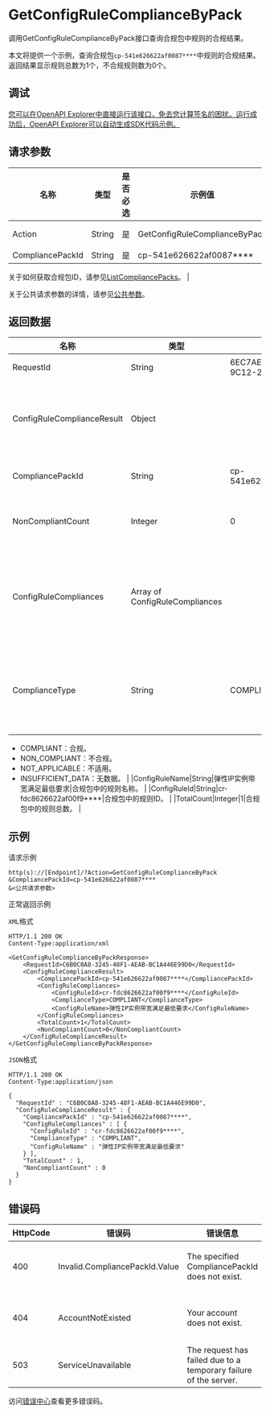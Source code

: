 # GetConfigRuleComplianceByPack

调用GetConfigRuleComplianceByPack接口查询合规包中规则的合规结果。

本文将提供一个示例，查询合规包`cp-541e626622af0087****`中规则的合规结果。返回结果显示规则总数为1个，不合规规则数为0个。

## 调试

[您可以在OpenAPI Explorer中直接运行该接口，免去您计算签名的困扰。运行成功后，OpenAPI Explorer可以自动生成SDK代码示例。](https://api.aliyun.com/#product=Config&api=GetConfigRuleComplianceByPack&type=RPC&version=2020-09-07)

## 请求参数

|名称|类型|是否必选|示例值|描述|
|--|--|----|---|--|
|Action|String|是|GetConfigRuleComplianceByPack|要执行的操作，取值：**GetConfigRuleComplianceByPack**。 |
|CompliancePackId|String|是|cp-541e626622af0087\*\*\*\*|合规包ID。

 关于如何获取合规包ID，请参见[ListCompliancePacks](~~263332~~)。 |

关于公共请求参数的详情，请参见[公共参数](~~251751~~)。

## 返回数据

|名称|类型|示例值|描述|
|--|--|---|--|
|RequestId|String|6EC7AED1-172F-42AE-9C12-295BC2ADB751|请求ID。 |
|ConfigRuleComplianceResult|Object| |合规包中规则的合规结果。 |
|CompliancePackId|String|cp-541e626622af0087\*\*\*\*|合规包ID。 |
|NonCompliantCount|Integer|0|不合规规则数。 |
|ConfigRuleCompliances|Array of ConfigRuleCompliances| |合规包中的规则及合规结果列表。 |
|ComplianceType|String|COMPLIANT|规则合规评估结果。取值：

 -   COMPLIANT：合规。
-   NON\_COMPLIANT：不合规。
-   NOT\_APPLICABLE：不适用。
-   INSUFFICIENT\_DATA：无数据。 |
|ConfigRuleName|String|弹性IP实例带宽满足最低要求|合规包中的规则名称。 |
|ConfigRuleId|String|cr-fdc8626622af00f9\*\*\*\*|合规包中的规则ID。 |
|TotalCount|Integer|1|合规包中的规则总数。 |

## 示例

请求示例

```
http(s)://[Endpoint]/?Action=GetConfigRuleComplianceByPack
&CompliancePackId=cp-541e626622af0087****
&<公共请求参数>
```

正常返回示例

`XML`格式

```
HTTP/1.1 200 OK
Content-Type:application/xml

<GetConfigRuleComplianceByPackResponse>
	<RequestId>C6B0C0A8-3245-48F1-AEAB-BC1A446E99D0</RequestId>
	<ConfigRuleComplianceResult>
		<CompliancePackId>cp-541e626622af0087****</CompliancePackId>
		<ConfigRuleCompliances>
			<ConfigRuleId>cr-fdc8626622af00f9****</ConfigRuleId>
			<ComplianceType>COMPLIANT</ComplianceType>
			<ConfigRuleName>弹性IP实例带宽满足最低要求</ConfigRuleName>
		</ConfigRuleCompliances>
		<TotalCount>1</TotalCount>
		<NonCompliantCount>0</NonCompliantCount>
	</ConfigRuleComplianceResult>
</GetConfigRuleComplianceByPackResponse>
```

`JSON`格式

```
HTTP/1.1 200 OK
Content-Type:application/json

{
  "RequestId" : "C6B0C0A8-3245-48F1-AEAB-BC1A446E99D0",
  "ConfigRuleComplianceResult" : {
    "CompliancePackId" : "cp-541e626622af0087****",
    "ConfigRuleCompliances" : [ {
      "ConfigRuleId" : "cr-fdc8626622af00f9****",
      "ComplianceType" : "COMPLIANT",
      "ConfigRuleName" : "弹性IP实例带宽满足最低要求"
    } ],
    "TotalCount" : 1,
    "NonCompliantCount" : 0
  }
}
```

## 错误码

|HttpCode|错误码|错误信息|描述|
|--------|---|----|--|
|400|Invalid.CompliancePackId.Value|The specified CompliancePackId does not exist.|合规包ID不存在。|
|404|AccountNotExisted|Your account does not exist.|您的账号不存在。|
|503|ServiceUnavailable|The request has failed due to a temporary failure of the server.|服务不可用。|

访问[错误中心](https://error-center.aliyun.com/status/product/Config)查看更多错误码。

